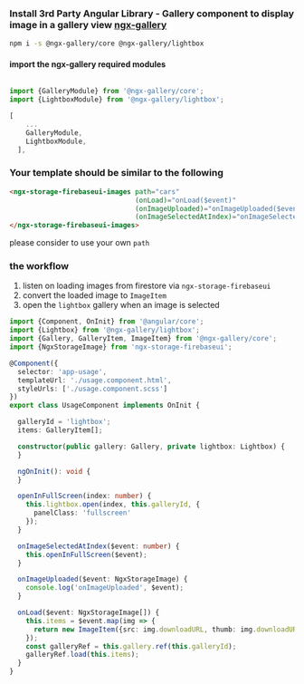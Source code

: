 ### Install 3rd Party Angular Library - Gallery component to display image in a gallery view [ngx-gallery](https://github.com/MurhafSousli/ngx-gallery)

```bash
npm i -s @ngx-gallery/core @ngx-gallery/lightbox 
```

#### import the ngx-gallery required modules

```typescript

import {GalleryModule} from '@ngx-gallery/core';
import {LightboxModule} from '@ngx-gallery/lightbox';

[
    ...
    GalleryModule,
    LightboxModule,
  ],
```

### Your template should be similar to the following

```html
<ngx-storage-firebaseui-images path="cars"
                               (onLoad)="onLoad($event)"
                               (onImageUploaded)="onImageUploaded($event)"
                               (onImageSelectedAtIndex)="onImageSelectedAtIndex($event)">
</ngx-storage-firebaseui-images>
```

please consider to use your own `path`


### the workflow

1. listen on loading images from firestore via `ngx-storage-firebaseui`
2. convert the loaded image to `ImageItem`
3. open the `lightbox` gallery when an image is selected


```typescript
import {Component, OnInit} from '@angular/core';
import {Lightbox} from '@ngx-gallery/lightbox';
import {Gallery, GalleryItem, ImageItem} from '@ngx-gallery/core';
import {NgxStorageImage} from 'ngx-storage-firebaseui';

@Component({
  selector: 'app-usage',
  templateUrl: './usage.component.html',
  styleUrls: ['./usage.component.scss']
})
export class UsageComponent implements OnInit {

  galleryId = 'lightbox';
  items: GalleryItem[];

  constructor(public gallery: Gallery, private lightbox: Lightbox) {
  }

  ngOnInit(): void {
  }

  openInFullScreen(index: number) {
    this.lightbox.open(index, this.galleryId, {
      panelClass: 'fullscreen'
    });
  }

  onImageSelectedAtIndex($event: number) {
    this.openInFullScreen($event);
  }

  onImageUploaded($event: NgxStorageImage) {
    console.log('onImageUploaded', $event);
  }

  onLoad($event: NgxStorageImage[]) {
    this.items = $event.map(img => {
      return new ImageItem({src: img.downloadURL, thumb: img.downloadURL});
    });
    const galleryRef = this.gallery.ref(this.galleryId);
    galleryRef.load(this.items);
  }
}

```
